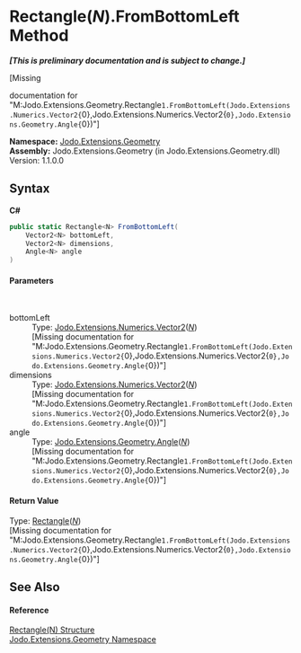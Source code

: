 # Rectangle(*N*).FromBottomLeft Method 
 _**\[This is preliminary documentation and is subject to change.\]**_

\[Missing <summary> documentation for "M:Jodo.Extensions.Geometry.Rectangle`1.FromBottomLeft(Jodo.Extensions.Numerics.Vector2{`0},Jodo.Extensions.Numerics.Vector2{`0},Jodo.Extensions.Geometry.Angle{`0})"\]

**Namespace:**&nbsp;<a href="N_Jodo_Extensions_Geometry">Jodo.Extensions.Geometry</a><br />**Assembly:**&nbsp;Jodo.Extensions.Geometry (in Jodo.Extensions.Geometry.dll) Version: 1.1.0.0

## Syntax

**C#**<br />
``` C#
public static Rectangle<N> FromBottomLeft(
	Vector2<N> bottomLeft,
	Vector2<N> dimensions,
	Angle<N> angle
)
```


#### Parameters
&nbsp;<dl><dt>bottomLeft</dt><dd>Type: <a href="T_Jodo_Extensions_Numerics_Vector2_1">Jodo.Extensions.Numerics.Vector2</a>(<a href="T_Jodo_Extensions_Geometry_Rectangle_1">*N*</a>)<br />\[Missing <param name="bottomLeft"/> documentation for "M:Jodo.Extensions.Geometry.Rectangle`1.FromBottomLeft(Jodo.Extensions.Numerics.Vector2{`0},Jodo.Extensions.Numerics.Vector2{`0},Jodo.Extensions.Geometry.Angle{`0})"\]</dd><dt>dimensions</dt><dd>Type: <a href="T_Jodo_Extensions_Numerics_Vector2_1">Jodo.Extensions.Numerics.Vector2</a>(<a href="T_Jodo_Extensions_Geometry_Rectangle_1">*N*</a>)<br />\[Missing <param name="dimensions"/> documentation for "M:Jodo.Extensions.Geometry.Rectangle`1.FromBottomLeft(Jodo.Extensions.Numerics.Vector2{`0},Jodo.Extensions.Numerics.Vector2{`0},Jodo.Extensions.Geometry.Angle{`0})"\]</dd><dt>angle</dt><dd>Type: <a href="T_Jodo_Extensions_Geometry_Angle_1">Jodo.Extensions.Geometry.Angle</a>(<a href="T_Jodo_Extensions_Geometry_Rectangle_1">*N*</a>)<br />\[Missing <param name="angle"/> documentation for "M:Jodo.Extensions.Geometry.Rectangle`1.FromBottomLeft(Jodo.Extensions.Numerics.Vector2{`0},Jodo.Extensions.Numerics.Vector2{`0},Jodo.Extensions.Geometry.Angle{`0})"\]</dd></dl>

#### Return Value
Type: <a href="T_Jodo_Extensions_Geometry_Rectangle_1">Rectangle</a>(<a href="T_Jodo_Extensions_Geometry_Rectangle_1">*N*</a>)<br />\[Missing <returns> documentation for "M:Jodo.Extensions.Geometry.Rectangle`1.FromBottomLeft(Jodo.Extensions.Numerics.Vector2{`0},Jodo.Extensions.Numerics.Vector2{`0},Jodo.Extensions.Geometry.Angle{`0})"\]

## See Also


#### Reference
<a href="T_Jodo_Extensions_Geometry_Rectangle_1">Rectangle(N) Structure</a><br /><a href="N_Jodo_Extensions_Geometry">Jodo.Extensions.Geometry Namespace</a><br />
